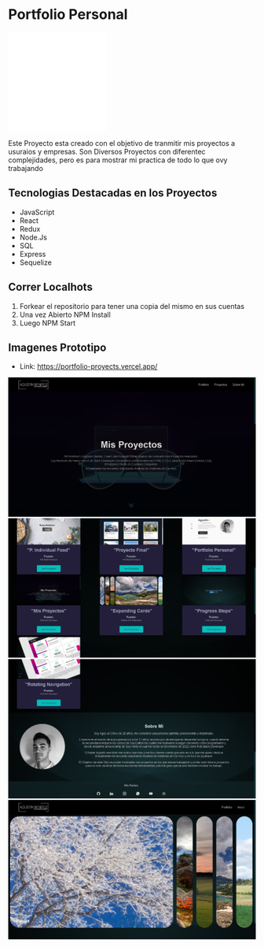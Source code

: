 
# Portfolio Personal

<p align="left">
  <img height="200" src="./Img Readme/Logo-Grande.svg" />
</p>

<p>
Este Proyecto esta creado con el objetivo de tranmitir mis proyectos a usuraios y empresas.
Son Diversos Proyectos con diferentec complejidades, pero es para mostrar mi practica de todo lo que ovy trabajando
</p>

## Tecnologias Destacadas en los Proyectos

- JavaScript
- React
- Redux
- Node.Js
- SQL
- Express
- Sequelize

## Correr Localhots

 1. Forkear el repositorio para tener una copia del mismo en sus cuentas
 2. Una vez Abierto NPM Install
 3. Luego NPM Start

## Imagenes Prototipo
- Link: https://portfolio-proyects.vercel.app/
<img src="./Img Readme/Prot-Proyect-Home.jpg" alt='Portfolio'/>
<img src="./Img Readme/Prot-Proyect-Proyects.jpg" alt='Portfolio'/>
<img src="./Img Readme/Prot-Proyect-About.jpg" alt='Portfolio'/>
<img src="./Img Readme/Prot-Proyect-Proyect1.jpg" alt='Portfolio'/>
